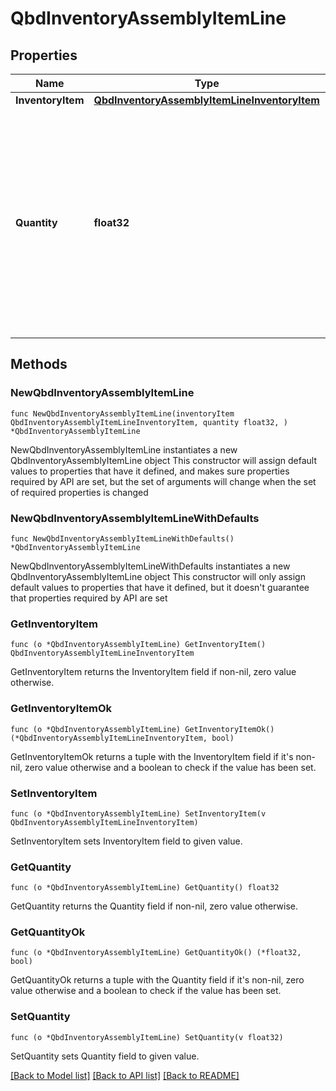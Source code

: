 # QbdInventoryAssemblyItemLine

## Properties

Name | Type | Description | Notes
------------ | ------------- | ------------- | -------------
**InventoryItem** | [**QbdInventoryAssemblyItemLineInventoryItem**](QbdInventoryAssemblyItemLineInventoryItem.md) |  | 
**Quantity** | **float32** | The quantity of the item associated with this inventory assembly item line. This field cannot be cleared.  **NOTE**: Do not use this field if the associated item is a discount item. | 

## Methods

### NewQbdInventoryAssemblyItemLine

`func NewQbdInventoryAssemblyItemLine(inventoryItem QbdInventoryAssemblyItemLineInventoryItem, quantity float32, ) *QbdInventoryAssemblyItemLine`

NewQbdInventoryAssemblyItemLine instantiates a new QbdInventoryAssemblyItemLine object
This constructor will assign default values to properties that have it defined,
and makes sure properties required by API are set, but the set of arguments
will change when the set of required properties is changed

### NewQbdInventoryAssemblyItemLineWithDefaults

`func NewQbdInventoryAssemblyItemLineWithDefaults() *QbdInventoryAssemblyItemLine`

NewQbdInventoryAssemblyItemLineWithDefaults instantiates a new QbdInventoryAssemblyItemLine object
This constructor will only assign default values to properties that have it defined,
but it doesn't guarantee that properties required by API are set

### GetInventoryItem

`func (o *QbdInventoryAssemblyItemLine) GetInventoryItem() QbdInventoryAssemblyItemLineInventoryItem`

GetInventoryItem returns the InventoryItem field if non-nil, zero value otherwise.

### GetInventoryItemOk

`func (o *QbdInventoryAssemblyItemLine) GetInventoryItemOk() (*QbdInventoryAssemblyItemLineInventoryItem, bool)`

GetInventoryItemOk returns a tuple with the InventoryItem field if it's non-nil, zero value otherwise
and a boolean to check if the value has been set.

### SetInventoryItem

`func (o *QbdInventoryAssemblyItemLine) SetInventoryItem(v QbdInventoryAssemblyItemLineInventoryItem)`

SetInventoryItem sets InventoryItem field to given value.


### GetQuantity

`func (o *QbdInventoryAssemblyItemLine) GetQuantity() float32`

GetQuantity returns the Quantity field if non-nil, zero value otherwise.

### GetQuantityOk

`func (o *QbdInventoryAssemblyItemLine) GetQuantityOk() (*float32, bool)`

GetQuantityOk returns a tuple with the Quantity field if it's non-nil, zero value otherwise
and a boolean to check if the value has been set.

### SetQuantity

`func (o *QbdInventoryAssemblyItemLine) SetQuantity(v float32)`

SetQuantity sets Quantity field to given value.



[[Back to Model list]](../README.md#documentation-for-models) [[Back to API list]](../README.md#documentation-for-api-endpoints) [[Back to README]](../README.md)


